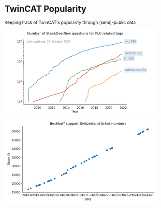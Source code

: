 # TwinCAT Popularity
Keeping track of TwinCAT's popularity through (semi)-public data

![](questions.png)

![](support.png)